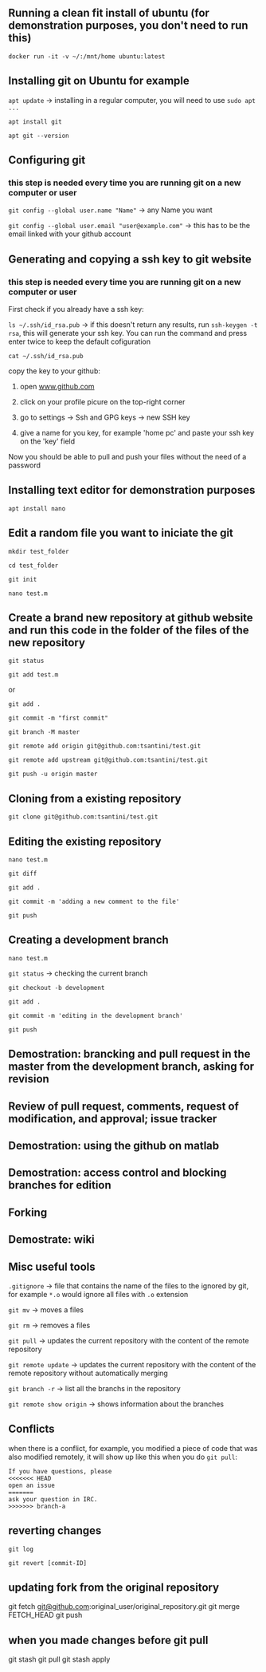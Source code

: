 ## Running a clean fit install of ubuntu (for demonstration purposes, you don't need to run this)

`docker run -it -v ~/:/mnt/home ubuntu:latest`

## Installing git on Ubuntu for example

`apt update` -> installing in a regular computer, you will need to use `sudo apt ...`

`apt install git`

`apt git --version`

## Configuring git 

### this step is needed every time you are running git on a new computer or user

`git config --global user.name "Name"` -> any Name you want

`git config --global user.email "user@example.com"` -> this has to be the email linked with your github account

## Generating and copying a ssh key to git website 

### this step is needed every time you are running git on a new computer or user

First check if you already have a ssh key:

`ls ~/.ssh/id_rsa.pub` -> if this doesn't return any results, run `ssh-keygen -t rsa`, this will generate your ssh key. You can run the command and press enter twice to keep the default cofiguration

`cat ~/.ssh/id_rsa.pub`

copy the key to your github:

1) open www.github.com

2) click on your profile picure on the top-right corner

3) go to settings -> Ssh and GPG keys -> new SSH key

4) give a name for you key, for example 'home pc' and paste your ssh key on the 'key' field

Now you should be able to pull and push your files without the need of a password 

## Installing text editor for demonstration purposes

`apt install nano`

## Edit a random file you want to iniciate the git

`mkdir test_folder`

`cd test_folder`

`git init`

`nano test.m`

## Create a brand new repository at github website and run this code in the folder of the files of the new repository
`git status`

`git add test.m`

or 

`git add .`

`git commit -m "first commit"`

`git branch -M master`

`git remote add origin git@github.com:tsantini/test.git`

`git remote add upstream git@github.com:tsantini/test.git`

`git push -u origin master`

## Cloning from a existing repository

`git clone git@github.com:tsantini/test.git`

## Editing the existing repository

`nano test.m`

`git diff`

`git add .`

`git commit -m 'adding a new comment to the file'`

`git push`

## Creating a development branch

`nano test.m`

`git status` -> checking the current branch

`git checkout -b development`

`git add .`

`git commit -m 'editing in the development branch'`

`git push`


## Demostration: brancking and pull request in the master from the development branch, asking for revision

## Review of pull request, comments, request of modification, and approval; issue tracker

## Demostration: using the github on matlab

## Demostration: access control and blocking branches for edition

## Forking

## Demostrate: wiki

## Misc useful tools

`.gitignore` -> file that contains the name of the files to the ignored by git, for example `*.o` would ignore all files with `.o` extension

`git mv` -> moves a files

`git rm` -> removes a files

`git pull` -> updates the current repository with the content of the remote repository

`git remote update` -> updates the current repository with the content of the remote repository without automatically merging

`git branch -r` -> list all the branchs in the repository

`git remote show origin` -> shows information about the branches

## Conflicts

when there is a conflict, for example, you modified a piece of code that was also modified remotely, it will show up like this when you do `git pull`:

```
If you have questions, please
<<<<<<< HEAD
open an issue
=======
ask your question in IRC.
>>>>>>> branch-a
```

## reverting changes
`git log`

`git revert [commit-ID]`

## updating fork from the original repository
git fetch git@github.com:original_user/original_repository.git
git merge FETCH_HEAD 
git push

## when you made changes before git pull
git stash
git pull
git stash apply





